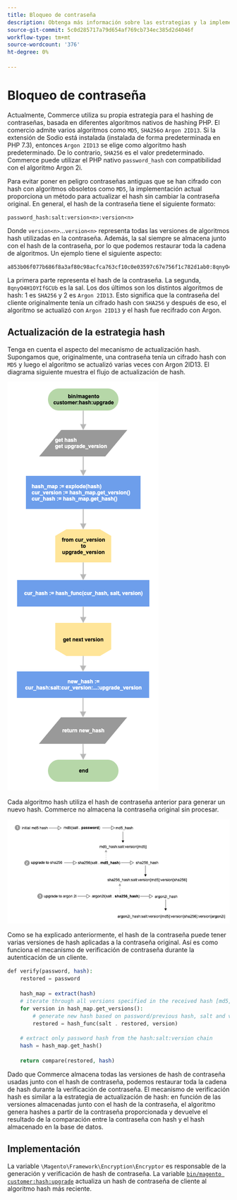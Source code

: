 ```yaml
---
title: Bloqueo de contraseña
description: Obtenga más información sobre las estrategias y la implementación de hash de contraseña.
source-git-commit: 5c0d285717a79d654af769cb734ec385d2d4046f
workflow-type: tm+mt
source-wordcount: '376'
ht-degree: 0%

---
```



# Bloqueo de contraseña

Actualmente, Commerce utiliza su propia estrategia para el hashing de contraseñas, basada en diferentes algoritmos nativos de hashing PHP. El comercio admite varios algoritmos como `MD5`, `SHA256`o `Argon 2ID13`. Si la extensión de Sodio está instalada (instalada de forma predeterminada en PHP 7.3), entonces `Argon 2ID13` se elige como algoritmo hash predeterminado. De lo contrario, `SHA256` es el valor predeterminado. Commerce puede utilizar el PHP nativo `password_hash` con compatibilidad con el algoritmo Argon 2i.

Para evitar poner en peligro contraseñas antiguas que se han cifrado con hash con algoritmos obsoletos como `MD5`, la implementación actual proporciona un método para actualizar el hash sin cambiar la contraseña original. En general, el hash de la contraseña tiene el siguiente formato:

```text
password_hash:salt:version<n>:version<n>
```

Donde `version<n>`...`version<n>` representa todas las versiones de algoritmos hash utilizadas en la contraseña. Además, la sal siempre se almacena junto con el hash de la contraseña, por lo que podemos restaurar toda la cadena de algoritmos. Un ejemplo tiene el siguiente aspecto:

```text
a853b06f077b686f8a3af80c98acfca763cf10c0e03597c67e756f1c782d1ab0:8qnyO4H1OYIfGCUb:1:2
```

La primera parte representa el hash de la contraseña. La segunda, `8qnyO4H1OYIfGCUb` es la sal. Los dos últimos son los distintos algoritmos de hash: 1 es `SHA256` y 2 es `Argon 2ID13`. Esto significa que la contraseña del cliente originalmente tenía un cifrado hash con `SHA256` y después de eso, el algoritmo se actualizó con `Argon 2ID13` y el hash fue recifrado con Argon.

## Actualización de la estrategia hash

Tenga en cuenta el aspecto del mecanismo de actualización hash. Supongamos que, originalmente, una contraseña tenía un cifrado hash con `MD5` y luego el algoritmo se actualizó varias veces con Argon 2ID13. El diagrama siguiente muestra el flujo de actualización de hash.

![Flujo de trabajo de actualización hash](../../assets/configuration/hash-upgrade-algorithm.png)

Cada algoritmo hash utiliza el hash de contraseña anterior para generar un nuevo hash. Commerce no almacena la contraseña original sin procesar.

![Estrategia de actualización hash](../../assets/configuration/hash-upgrade-strategy.png)

Como se ha explicado anteriormente, el hash de la contraseña puede tener varias versiones de hash aplicadas a la contraseña original.
Así es como funciona el mecanismo de verificación de contraseña durante la autenticación de un cliente.

```php
def verify(password, hash):
    restored = password

    hash_map = extract(hash)
    # iterate through all versions specified in the received hash [md5, sha256, argon2id13]
    for version in hash_map.get_versions():
        # generate new hash based on password/previous hash, salt and version
        restored = hash_func(salt . restored, version)

    # extract only password hash from the hash:salt:version chain
    hash = hash_map.get_hash()

    return compare(restored, hash)
```

Dado que Commerce almacena todas las versiones de hash de contraseña usadas junto con el hash de contraseña, podemos restaurar toda la cadena de hash durante la verificación de contraseña. El mecanismo de verificación hash es similar a la estrategia de actualización de hash: en función de las versiones almacenadas junto con el hash de la contraseña, el algoritmo genera hashes a partir de la contraseña proporcionada y devuelve el resultado de la comparación entre la contraseña con hash y el hash almacenado en la base de datos.

## Implementación

La variable `\Magento\Framework\Encryption\Encryptor` es responsable de la generación y verificación de hash de contraseña. La variable [`bin/magento customer:hash:upgrade`](https://devdocs.magento.com/guides/v2.4/reference/cli/magento.html#customerhashupgrade) actualiza un hash de contraseña de cliente al algoritmo hash más reciente.
